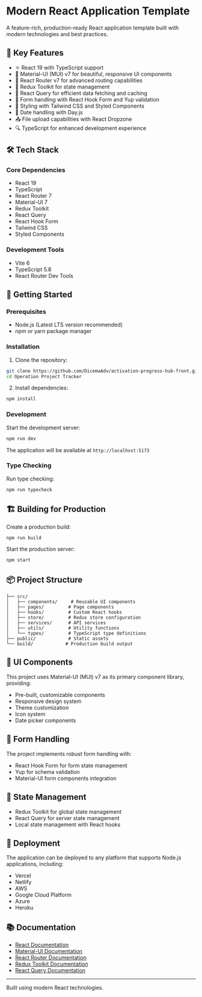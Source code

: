 # Modern React Application Template

A feature-rich, production-ready React application template built with modern technologies and best practices.

## 🚀 Key Features

- ⚛️ React 19 with TypeScript support
- 🎨 Material-UI (MUI) v7 for beautiful, responsive UI components
- 📱 React Router v7 for advanced routing capabilities
- 🎯 Redux Toolkit for state management
- 🔄 React Query for efficient data fetching and caching
- 📝 Form handling with React Hook Form and Yup validation
- 🎨 Styling with Tailwind CSS and Styled Components
- 📅 Date handling with Day.js
- 📤 File upload capabilities with React Dropzone
- 🔍 TypeScript for enhanced development experience

## 🛠️ Tech Stack

### Core Dependencies
- React 19
- TypeScript
- React Router 7
- Material-UI 7
- Redux Toolkit
- React Query
- React Hook Form
- Tailwind CSS
- Styled Components

### Development Tools
- Vite 6
- TypeScript 5.8
- React Router Dev Tools

## 🚀 Getting Started

### Prerequisites
- Node.js (Latest LTS version recommended)
- npm or yarn package manager

### Installation

1. Clone the repository:
```bash
git clone https://github.com/DicemaAdv/activation-progress-hub-front.git
cd Operation Project Tracker
```

2. Install dependencies:
```bash
npm install
```

### Development

Start the development server:
```bash
npm run dev
```

The application will be available at `http://localhost:5173`

### Type Checking

Run type checking:
```bash
npm run typecheck
```

## 🏗️ Building for Production

Create a production build:
```bash
npm run build
```

Start the production server:
```bash
npm start
```

## 📦 Project Structure

```
├── src/
│   ├── components/     # Reusable UI components
│   ├── pages/         # Page components
│   ├── hooks/         # Custom React hooks
│   ├── store/         # Redux store configuration
│   ├── services/      # API services
│   ├── utils/         # Utility functions
│   └── types/         # TypeScript type definitions
├── public/            # Static assets
└── build/            # Production build output
```

## 🎨 UI Components

This project uses Material-UI (MUI) v7 as its primary component library, providing:
- Pre-built, customizable components
- Responsive design system
- Theme customization
- Icon system
- Date picker components

## 📝 Form Handling

The project implements robust form handling with:
- React Hook Form for form state management
- Yup for schema validation
- Material-UI form components integration

## 🔄 State Management

- Redux Toolkit for global state management
- React Query for server state management
- Local state management with React hooks

## 🚀 Deployment

The application can be deployed to any platform that supports Node.js applications, including:
- Vercel
- Netlify
- AWS
- Google Cloud Platform
- Azure
- Heroku

## 📚 Documentation

- [React Documentation](https://react.dev/)
- [Material-UI Documentation](https://mui.com/)
- [React Router Documentation](https://reactrouter.com/)
- [Redux Toolkit Documentation](https://redux-toolkit.js.org/)
- [React Query Documentation](https://tanstack.com/query/latest)


---

Built using modern React technologies.
